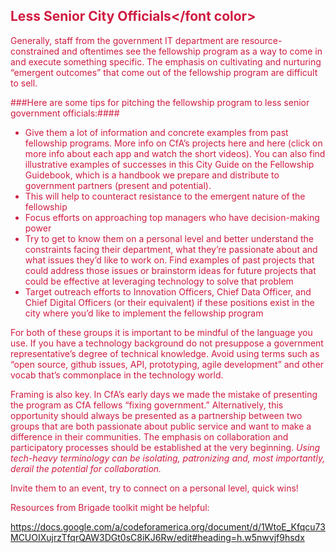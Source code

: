 ## <font color="#cf1b41">Less Senior City Officials</font color>


Generally, staff from the government IT department are resource-constrained and oftentimes see the fellowship program as a way to come in and execute something specific. The emphasis on cultivating and nurturing “emergent outcomes” that come out of the fellowship program are difficult to sell.

###Here are some tips for pitching the fellowship program to less senior government officials:####

* Give them a lot of information and concrete examples from past fellowship programs. More info on CfA’s projects here and here (click on more info about each app and watch the short videos). You can also find illustrative examples of successes in this City Guide on the Fellowship Guidebook, which is a handbook we prepare and distribute to government partners (present and potential).
* This will help to counteract resistance to  the emergent nature of the fellowship
* Focus efforts on approaching top managers who have decision-making power
* Try to get to know them on a personal level and better understand the constraints facing their department, what they’re passionate about and what issues they’d like to work on. Find examples of past projects that could address those issues or brainstorm ideas for future projects that could be effective at leveraging technology to solve that problem
* Target outreach efforts to Innovation Officers, Chief Data Officer, and Chief Digital Officers (or their equivalent) if these positions exist in the city where you’d like to implement the fellowship program

For both of these groups it is important to be mindful of the language you use. If you have a technology background do not presuppose a government representative’s degree of technical knowledge. Avoid using terms such as “open source, github issues, API, prototyping, agile development” and other vocab that’s commonplace in the technology world.

Framing is also key. In CfA’s early days we made the mistake of presenting the program as CfA fellows “fixing government.” Alternatively, this opportunity should always be presented as a partnership between two groups that are both passionate about public service and want to make a difference in their communities. The emphasis on collaboration and participatory processes should be established at the very beginning. *Using tech-heavy terminology can be isolating, patronizing and, most importantly, derail the potential for collaboration.*

Invite them to an event, try to connect on a personal level, quick wins!

Resources from Brigade toolkit might be helpful:

https://docs.google.com/a/codeforamerica.org/document/d/1WtoE_Kfqcu73MCUOIXujrzTfqrQAW3DGt0sC8iKJ6Rw/edit#heading=h.w5nwvjf9hsdx
